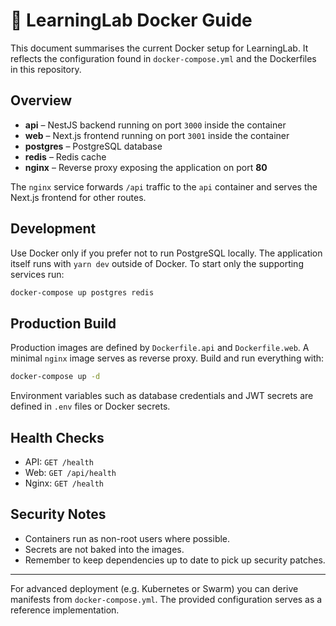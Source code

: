 # 🐳 LearningLab Docker Guide

This document summarises the current Docker setup for LearningLab. It reflects the configuration found in `docker-compose.yml` and the Dockerfiles in this repository.

## Overview

- **api** – NestJS backend running on port `3000` inside the container
- **web** – Next.js frontend running on port `3001` inside the container
- **postgres** – PostgreSQL database
- **redis** – Redis cache
- **nginx** – Reverse proxy exposing the application on port **80**

The `nginx` service forwards `/api` traffic to the `api` container and serves the Next.js frontend for other routes.

## Development

Use Docker only if you prefer not to run PostgreSQL locally. The application itself runs with `yarn dev` outside of Docker. To start only the supporting services run:

```bash
docker-compose up postgres redis
```

## Production Build

Production images are defined by `Dockerfile.api` and `Dockerfile.web`. A minimal `nginx` image serves as reverse proxy. Build and run everything with:

```bash
docker-compose up -d
```

Environment variables such as database credentials and JWT secrets are defined in `.env` files or Docker secrets.

## Health Checks

- API: `GET /health`
- Web: `GET /api/health`
- Nginx: `GET /health`

## Security Notes

- Containers run as non-root users where possible.
- Secrets are not baked into the images.
- Remember to keep dependencies up to date to pick up security patches.

---

For advanced deployment (e.g. Kubernetes or Swarm) you can derive manifests from `docker-compose.yml`. The provided configuration serves as a reference implementation.
